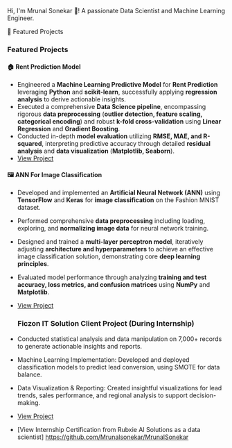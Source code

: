 Hi, I'm Mrunal Sonekar 👋! A passionate Data Scientist and Machine Learning Engineer.


 🌟 Featured Projects

### Featured Projects

#### 🏠 Rent Prediction Model
- Engineered a **Machine Learning Predictive Model** for **Rent Prediction** leveraging **Python** and **scikit-learn**, successfully applying **regression analysis** to derive actionable insights.
- Executed a comprehensive **Data Science pipeline**, encompassing rigorous **data preprocessing** (**outlier detection, feature scaling, categorical encoding**) and robust **k-fold cross-validation** using **Linear Regression** and **Gradient Boosting**.
- Conducted in-depth **model evaluation** utilizing **RMSE, MAE, and R-squared**, interpreting predictive accuracy through detailed **residual analysis** and **data visualization** (**Matplotlib, Seaborn**).
- [View Project](https://github.com/Mrunalsonekar/Projects-Repo)

#### 🖼️ ANN For Image Classification
- Developed and implemented an **Artificial Neural Network (ANN)** using **TensorFlow** and **Keras** for **image classification** on the Fashion MNIST dataset.
- Performed comprehensive **data preprocessing** including loading, exploring, and **normalizing image data** for neural network training.
- Designed and trained a **multi-layer perceptron model**, iteratively adjusting **architecture and hyperparameters** to achieve an effective image classification solution, demonstrating core **deep learning principles**.
- Evaluated model performance through analyzing **training and test accuracy, loss metrics, and confusion matrices** using **NumPy** and **Matplotlib**.
- [View Project](https://github.com/Mrunalsonekar/Projects-Repo)

  ### Ficzon IT Solution Client Project (During Internship)
- Conducted statistical analysis and data manipulation on 7,000+ records to generate actionable insights and reports.
- Machine Learning Implementation: Developed and deployed classification models to predict lead conversion, using SMOTE for data balance.
- Data Visualization & Reporting: Created insightful visualizations for lead trends, sales performance, and regional analysis to support decision-making.
-  [View Project](https://github.com/Mrunalsonekar/Projects-Repo)
 
  - [View Internship Certification from Rubxie AI Solutions as a data scientist] https://github.com/Mrunalsonekar/MrunalSonekar
